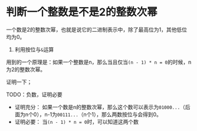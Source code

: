 # 判断一个整数是不是2的整数次幂

一个数是2的整数次幂，也就是说它的二进制表示中，除了最高位为1，其他低位均为0。

1. 利用按位与`&`运算

用到的一个原理是：如果一个整数是n，那么当且仅当`(n - 1) * n = 0`的时候，n为2的整数次幂。

证明一下；

  TODO：负数，证明必要
  - 证明充分：
  如果一个数是n的整数次幂，那么这个数可以表示为`01000...`（后面为n个0），n-1为`00111...`（n个1），那么两数按位与会得到0。
  - 证明必要：
  当`(n - 1) * n = 0`时，可以知道这两个数
